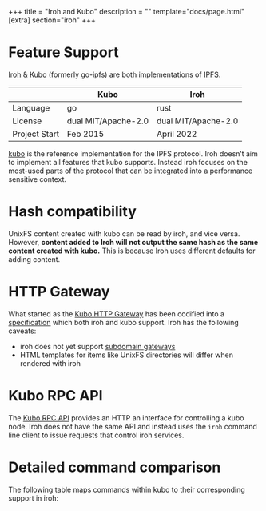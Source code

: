 +++
title = "Iroh and Kubo"
description = ""
template="docs/page.html"
[extra]
section="iroh"
+++

# Feature Support

[Iroh](https://iroh.computer) & [Kubo](https://docs.ipfs.tech) (formerly go-ipfs) are both implementations of [IPFS](https://ipfs.io).

|  | Kubo | Iroh |
| --- | --- | --- |
| Language | go | rust |
| License | dual MIT/Apache-2.0 | dual MIT/Apache-2.0 |
| Project Start | Feb 2015 | April 2022 |

[kubo](https://github.com/ipfs/kubo) is the reference implementation for the IPFS protocol. Iroh doesn’t aim to implement all features that kubo supports. Instead iroh focuses on the most-used parts of the protocol that can be integrated into a performance sensitive context.

# Hash compatibility

UnixFS content created with kubo can be read by iroh, and vice versa. However, **content added to Iroh will not output the same hash as the same content created with kubo.** This is because Iroh uses different defaults for adding content.

# HTTP Gateway

What started as the [Kubo HTTP Gateway](https://docs.ipfs.tech/reference/http/gateway/) has been codified into a [specification](https://github.com/ipfs/specs/tree/main/http-gateways) which both iroh and kubo support. Iroh has the following caveats:

- iroh does not yet support [subdomain gateways](https://github.com/ipfs/specs/blob/main/http-gateways/SUBDOMAIN_GATEWAY.md)
- HTML templates for items like UnixFS directories will differ when rendered with iroh

# Kubo RPC API

The [Kubo RPC API](https://docs.ipfs.tech/reference/kubo/rpc/) provides an HTTP an interface for controlling a kubo node. Iroh does not have the same API and instead uses the `iroh` command line client to issue requests that control iroh services.

# Detailed command comparison

The following table maps commands within kubo to their corresponding support in iroh:

<div>
  <div id="commands_table"></div>
  <!-- <script type="text/javascript" src="/docs/iroh-and-kubo/d3.v3.min.js"></script> -->
  <script type="text/javascript" charset="utf-8">
    const csvFields = ["command name", "iroh support", "group", "description"]
    window.addEventListener("load", function() {
        d3.csv(
            "/docs/iroh-and-kubo/iroh-and-kubo.csv",
            (d) => csvFields.map((f) => d[f]),
        )
        .then((parsedCSV) => {
            var container = d3.select("#commands_table")
              .append("table")
              .selectAll("tr")
                  .data([csvFields].concat(parsedCSV)).enter()
                  .append("tr")
              .selectAll("td")
                  .data(function(d) { return d; }).enter()
                  .append("td")
                  .attr("class", function(d, i){
                      if (i === 1) {
                        switch (d) {
                          case "full":
                            return "support-full"
                          case "partial":
                            return "support-partial"
                          case "no":
                            return "support-none"
                        }
                      }
                      return ""
                  })
                  .text(function(d) { return d; });
        })
      });
  </script>
</div>
